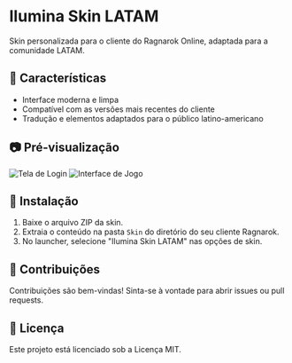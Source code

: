 # Ilumina Skin LATAM

Skin personalizada para o cliente do Ragnarok Online, adaptada para a comunidade LATAM.

## 🎨 Características

- Interface moderna e limpa
- Compatível com as versões mais recentes do cliente
- Tradução e elementos adaptados para o público latino-americano

## 📷 Pré-visualização

![Tela de Login](assets/images/login.png)
![Interface de Jogo](assets/images/game_interface.png)

## 🚀 Instalação

1. Baixe o arquivo ZIP da skin.
2. Extraia o conteúdo na pasta `Skin` do diretório do seu cliente Ragnarok.
3. No launcher, selecione "Ilumina Skin LATAM" nas opções de skin.

## 🙌 Contribuições

Contribuições são bem-vindas! Sinta-se à vontade para abrir issues ou pull requests.

## 📄 Licença

Este projeto está licenciado sob a Licença MIT.